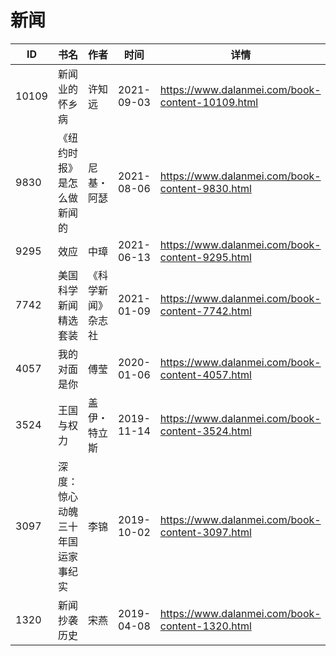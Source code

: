 # 新闻

| ID | 书名 | 作者 | 时间 | 详情 | 下载页面 | EPUB下载链接 | MOBI下载链接 | AZW3下载链接 |
| --- | --- | --- | --- | --- | --- | --- | --- | --- |
| 10109 | 新闻业的怀乡病 | 许知远 | 2021-09-03 | https://www.dalanmei.com/book-content-10109.html | https://www.dalanmei.com/download-book-10109.html | http://ct.dalanmei.com/f/31084289-569451980-2f82ee | http://ct.dalanmei.com/f/31084289-570236471-d57e42 | http://ct.dalanmei.com/f/31084289-571418729-9eaf38 |
| 9830 | 《纽约时报》是怎么做新闻的 | 尼基・阿瑟 | 2021-08-06 | https://www.dalanmei.com/book-content-9830.html | https://www.dalanmei.com/download-book-9830.html | http://ct.dalanmei.com/f/31084289-571731158-8c7bcf | http://ct.dalanmei.com/f/31084289-572067323-5a6c32 | http://ct.dalanmei.com/f/31084289-572086003-621379 |
| 9295 | 效应 | 中璋 | 2021-06-13 | https://www.dalanmei.com/book-content-9295.html | https://www.dalanmei.com/download-book-9295.html | http://ct.dalanmei.com/f/31084289-571726919-ea01f7 | http://ct.dalanmei.com/f/31084289-572095201-42c9bb | http://ct.dalanmei.com/f/31084289-572114744-d38caa |
| 7742 | 美国科学新闻精选套装 | 《科学新闻》杂志社 | 2021-01-09 | https://www.dalanmei.com/book-content-7742.html | https://www.dalanmei.com/download-book-7742.html | http://ct.dalanmei.com/f/31084289-571651716-bd40bb | http://ct.dalanmei.com/f/31084289-572120014-d433db | http://ct.dalanmei.com/f/31084289-572180102-a01239 |
| 4057 | 我的对面是你 | 傅莹 | 2020-01-06 | https://www.dalanmei.com/book-content-4057.html | https://www.dalanmei.com/download-book-4057.html | http://ct.dalanmei.com/f/31084289-571544065-954a9c | http://ct.dalanmei.com/f/31084289-571814665-5b7c6b | http://ct.dalanmei.com/f/31084289-572015864-7b028f |
| 3524 | 王国与权力 | 盖伊・特立斯 | 2019-11-14 | https://www.dalanmei.com/book-content-3524.html | https://www.dalanmei.com/download-book-3524.html | http://ct.dalanmei.com/f/31084289-571552101-84a5b4 | http://ct.dalanmei.com/f/31084289-571880386-c9e09a | http://ct.dalanmei.com/f/31084289-572069267-f45da7 |
| 3097 | 深度：惊心动魄三十年国运家事纪实 | 李锦  | 2019-10-02 | https://www.dalanmei.com/book-content-3097.html | https://www.dalanmei.com/download-book-3097.html | http://ct.dalanmei.com/f/31084289-571559022-171cd3 | http://ct.dalanmei.com/f/31084289-571919729-022c97 | http://ct.dalanmei.com/f/31084289-572076431-48b83d |
| 1320 | 新闻抄袭历史 | 宋燕 | 2019-04-08 | https://www.dalanmei.com/book-content-1320.html |  |  |  |  |
